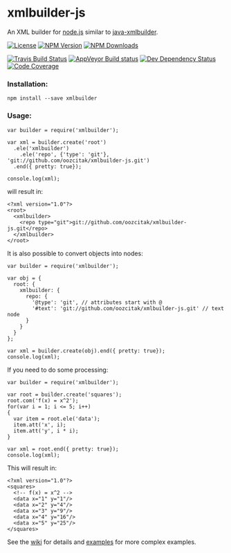 xmlbuilder-js
=============

An XML builder for [node.js](https://nodejs.org/) similar to [java-xmlbuilder](https://github.com/jmurty/java-xmlbuilder).

[![License](http://img.shields.io/npm/l/xmlbuilder.svg?style=flat-square)](http://opensource.org/licenses/MIT) [![NPM Version](http://img.shields.io/npm/v/xmlbuilder.svg?style=flat-square)](https://npmjs.com/package/xmlbuilder) [![NPM Downloads](https://img.shields.io/npm/dm/xmlbuilder.svg?style=flat-square)](https://npmjs.com/package/xmlbuilder)

[![Travis Build Status](http://img.shields.io/travis/oozcitak/xmlbuilder-js.svg?style=flat-square)](http://travis-ci.org/oozcitak/xmlbuilder-js) [![AppVeyor Build status](https://ci.appveyor.com/api/projects/status/bf7odb20hj77isry?svg=true)](https://ci.appveyor.com/project/oozcitak/xmlbuilder-js) [![Dev Dependency Status](http://img.shields.io/david/dev/oozcitak/xmlbuilder-js.svg?style=flat-square)](https://david-dm.org/oozcitak/xmlbuilder-js) [![Code Coverage](https://img.shields.io/coveralls/oozcitak/xmlbuilder-js.svg?style=flat-square)](https://coveralls.io/github/oozcitak/xmlbuilder-js)

### Installation:

    npm install --save xmlbuilder

### Usage:

    var builder = require('xmlbuilder');

    var xml = builder.create('root')
      .ele('xmlbuilder')
        .ele('repo', {'type': 'git'}, 'git://github.com/oozcitak/xmlbuilder-js.git')
      .end({ pretty: true});

    console.log(xml);

will result in:

    <?xml version="1.0"?>
    <root>
      <xmlbuilder>
        <repo type="git">git://github.com/oozcitak/xmlbuilder-js.git</repo>
      </xmlbuilder>
    </root>

It is also possible to convert objects into nodes:

    var builder = require('xmlbuilder');

    var obj = {
      root: {
        xmlbuilder: {
          repo: {
            '@type': 'git', // attributes start with @
            '#text': 'git://github.com/oozcitak/xmlbuilder-js.git' // text node
          }
        }
      }
    };

    var xml = builder.create(obj).end({ pretty: true});
    console.log(xml);

If you need to do some processing:

    var builder = require('xmlbuilder');

    var root = builder.create('squares');
    root.com('f(x) = x^2');
    for(var i = 1; i <= 5; i++)
    {
      var item = root.ele('data');
      item.att('x', i);
      item.att('y', i * i);
    }

    var xml = root.end({ pretty: true});
    console.log(xml);

This will result in:

    <?xml version="1.0"?>
    <squares>
      <!-- f(x) = x^2 -->
      <data x="1" y="1"/>
      <data x="2" y="4"/>
      <data x="3" y="9"/>
      <data x="4" y="16"/>
      <data x="5" y="25"/>
    </squares>

See the [wiki](https://github.com/oozcitak/xmlbuilder-js/wiki) for details and [examples](https://github.com/oozcitak/xmlbuilder-js/wiki/Examples) for more complex examples.
